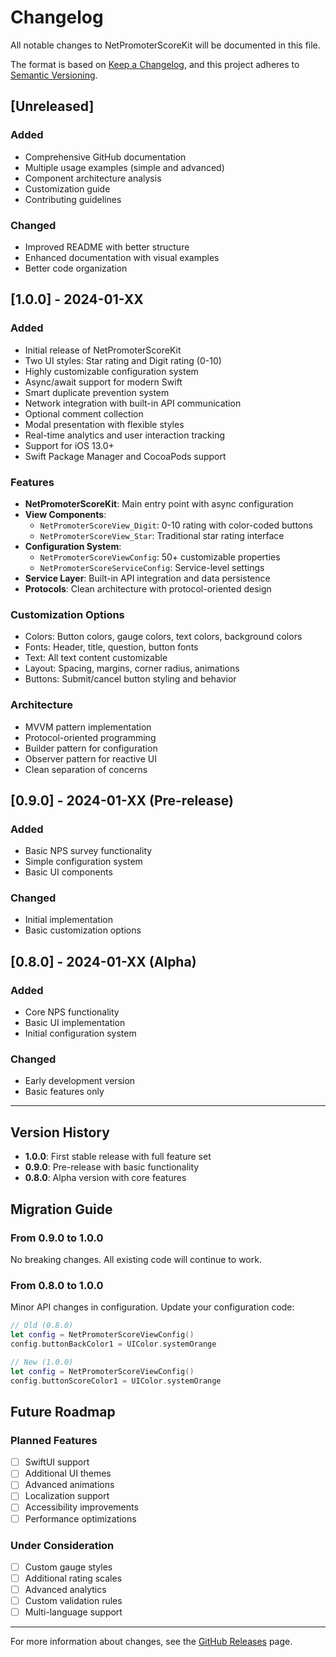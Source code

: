 # Changelog

All notable changes to NetPromoterScoreKit will be documented in this file.

The format is based on [Keep a Changelog](https://keepachangelog.com/en/1.0.0/),
and this project adheres to [Semantic Versioning](https://semver.org/spec/v2.0.0.html).

## [Unreleased]

### Added
- Comprehensive GitHub documentation
- Multiple usage examples (simple and advanced)
- Component architecture analysis
- Customization guide
- Contributing guidelines

### Changed
- Improved README with better structure
- Enhanced documentation with visual examples
- Better code organization

## [1.0.0] - 2024-01-XX

### Added
- Initial release of NetPromoterScoreKit
- Two UI styles: Star rating and Digit rating (0-10)
- Highly customizable configuration system
- Async/await support for modern Swift
- Smart duplicate prevention system
- Network integration with built-in API communication
- Optional comment collection
- Modal presentation with flexible styles
- Real-time analytics and user interaction tracking
- Support for iOS 13.0+
- Swift Package Manager and CocoaPods support

### Features
- **NetPromoterScoreKit**: Main entry point with async configuration
- **View Components**: 
  - `NetPromoterScoreView_Digit`: 0-10 rating with color-coded buttons
  - `NetPromoterScoreView_Star`: Traditional star rating interface
- **Configuration System**:
  - `NetPromoterScoreViewConfig`: 50+ customizable properties
  - `NetPromoterScoreServiceConfig`: Service-level settings
- **Service Layer**: Built-in API integration and data persistence
- **Protocols**: Clean architecture with protocol-oriented design

### Customization Options
- Colors: Button colors, gauge colors, text colors, background colors
- Fonts: Header, title, question, button fonts
- Text: All text content customizable
- Layout: Spacing, margins, corner radius, animations
- Buttons: Submit/cancel button styling and behavior

### Architecture
- MVVM pattern implementation
- Protocol-oriented programming
- Builder pattern for configuration
- Observer pattern for reactive UI
- Clean separation of concerns

## [0.9.0] - 2024-01-XX (Pre-release)

### Added
- Basic NPS survey functionality
- Simple configuration system
- Basic UI components

### Changed
- Initial implementation
- Basic customization options

## [0.8.0] - 2024-01-XX (Alpha)

### Added
- Core NPS functionality
- Basic UI implementation
- Initial configuration system

### Changed
- Early development version
- Basic features only

---

## Version History

- **1.0.0**: First stable release with full feature set
- **0.9.0**: Pre-release with basic functionality
- **0.8.0**: Alpha version with core features

## Migration Guide

### From 0.9.0 to 1.0.0
No breaking changes. All existing code will continue to work.

### From 0.8.0 to 1.0.0
Minor API changes in configuration. Update your configuration code:

```swift
// Old (0.8.0)
let config = NetPromoterScoreViewConfig()
config.buttonBackColor1 = UIColor.systemOrange

// New (1.0.0)
let config = NetPromoterScoreViewConfig()
config.buttonScoreColor1 = UIColor.systemOrange
```

## Future Roadmap

### Planned Features
- [ ] SwiftUI support
- [ ] Additional UI themes
- [ ] Advanced animations
- [ ] Localization support
- [ ] Accessibility improvements
- [ ] Performance optimizations

### Under Consideration
- [ ] Custom gauge styles
- [ ] Additional rating scales
- [ ] Advanced analytics
- [ ] Custom validation rules
- [ ] Multi-language support

---

For more information about changes, see the [GitHub Releases](https://github.com/yourusername/NetPromoterScoreKit/releases) page.

